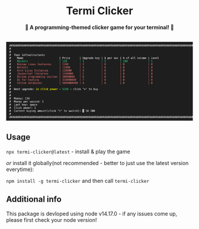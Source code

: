 <div align="center">
	<h1>Termi Clicker</h1>
	<p>
		<b>🤖 A programming-themed clicker game for your terminal! 🤖</b>
	</p>
	<br>
</div>

<img src="https://github.com/golota60/termi-clicker/blob/master/assets/termi-clicker-logo.png" width="600">

## Usage

`npx termi-clicker@latest` - install & play the game

_or_ install it globally(not recommended - better to just use the latest version everytime):

`npm install -g termi-clicker` and then call `termi-clicker`

## Additional info

This package is devloped using node v14.17.0 - if any issues come up, please first check your node version!